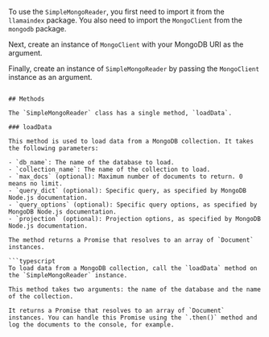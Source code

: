 To use the `SimpleMongoReader`, you first need to import it from the `llamaindex` package. You also need to import the `MongoClient` from the `mongodb` package. 

Next, create an instance of `MongoClient` with your MongoDB URI as the argument. 

Finally, create an instance of `SimpleMongoReader` by passing the `MongoClient` instance as an argument.
```

## Methods

The `SimpleMongoReader` class has a single method, `loadData`.

### loadData

This method is used to load data from a MongoDB collection. It takes the following parameters:

- `db_name`: The name of the database to load.
- `collection_name`: The name of the collection to load.
- `max_docs` (optional): Maximum number of documents to return. 0 means no limit.
- `query_dict` (optional): Specific query, as specified by MongoDB Node.js documentation.
- `query_options` (optional): Specific query options, as specified by MongoDB Node.js documentation.
- `projection` (optional): Projection options, as specified by MongoDB Node.js documentation.

The method returns a Promise that resolves to an array of `Document` instances.

```typescript
To load data from a MongoDB collection, call the `loadData` method on the `SimpleMongoReader` instance. 

This method takes two arguments: the name of the database and the name of the collection. 

It returns a Promise that resolves to an array of `Document` instances. You can handle this Promise using the `.then()` method and log the documents to the console, for example.
